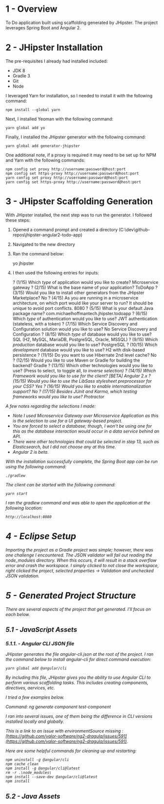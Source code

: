# 1 - Overview

To Do application built using scaffolding generated by JHipster. The project leverages Spring Boot and Angular 2. 

# 2 - JHipster Installation

The pre-requisites I already had installed included:

* JDK 8
* Gradle 3
* Git
* Node

I leveraged Yarn for installation, so I needed to install it with the following command:

	npm install --global yarn
	
Next, I installed Yeoman with the following command:

	yarn global add yo

Finally, I installed the JHipster generator with the following command:

	yarn global add generator-jhipster
	
One additional note, if a proxy is required it may need to be set up for NPM and Yarn with the following commands:

	npm config set proxy http://username:password@host:port
	npm config set https-proxy http://username:password@host:port
	yarn config set proxy http://username:password@host:port
	yarn config set https-proxy http://username:password@host:port
	
# 3 - JHipster Scaffolding Generation

With JHipster installed, the next step was to run the generator. I followed these steps:

1. Opened a command prompt and created a directory (C:\dev\github-repos\jhipster-angular2-todo-app)
2. Navigated to the new directory
3. Ran the command below:

	yo jhipster
4. I then used the following entries for inputs:

	? (1/15) Which *type* of application would you like to create? Microservice gateway
	? (2/15) What is the base name of your application? ToDoApp
	? (3/15) Would you like to install other generators from the JHipster Marketplace? No
	? (4/15) As you are running in a microservice architecture, on which port would like your server to run? It should be unique to avoid port conflicts. 8080
	? (5/15) What is your default Java package name? com.michaelhoffmantech.jhipster.todoapp
	? (6/15) Which *type* of authentication would you like to use? JWT authentication (stateless, with a token)
	? (7/15) Which Service Discovery and Configuration solution would you like to use? No Service Discovery and Configuration
	? (8/15) Which *type* of database would you like to use? SQL (H2, MySQL, MariaDB, PostgreSQL, Oracle, MSSQL)
	? (9/15) Which *production* database would you like to use? PostgreSQL
	? (10/15) Which *development* database would you like to use? H2 with disk-based persistence
	? (11/15) Do you want to use Hibernate 2nd level cache? No
	? (12/15) Would you like to use Maven or Gradle for building the backend? Gradle
	? (13/15) Which other technologies would you like to use? (Press <space> to select, <a> to toggle all, <i> to inverse selection)
	? (14/15) Which *Framework* would you like to use for the client? [BETA] Angular 2.x
	? (15/15) Would you like to use the LibSass stylesheet preprocessor for your CSS? Yes
	? (16/15) Would you like to enable internationalization support? No
	? (17/15) Besides JUnit and Karma, which testing frameworks would you like to use? Protractor
	
A few notes regarding the selections I made:

* Note I used Microservice Gateway over Microservice Application as this is the selection to use for a UI gateway-based project.
* You are forced to select a database; though, I won't be using one for this as the database interaction would occur in a data service behind an API. 
* There were other technologies that could be selected in step 13, such as Elasticsearch, but I did not choose any at this time. 
* Angular 2 is beta. 

With the installation successfully complete, the Spring Boot app can be run using the following command:

	./gradlew
	
The client can be started with the following command:

	yarn start
	
I ran the gradlew command and was able to open the application at the following location:

	http://localhost:8080
	
# 4 - Eclipse Setup

Importing the project as a Gradle project was simple; however, there was one challenge I encountered. The JSON validator will fail out reading the node_modules directory. When this occurs, it will result in a stack overflow error and crash the workspace. I simply clicked to not close the workspace, right clicked the project, selected properties -> Validation and unchecked JSON validation. 

# 5 - Generated Project Structure

There are several aspects of the project that get generated. I'll focus on each below. 

## 5.1 - JavaScript Assets

### 5.1.1. - Angular CLI JSON file

JHipster generates the file angular-cli.json at the root of the project. I ran the command below to install angular-cli for direct command execution:

	yarn global add @angular/cli
	
By including this file, JHipster gives you the ability to use Angular CLI to perform various scaffolding tasks. This includes creating components, directives, aervices, etc. 

I tried a few examples below.

Command: ng generate component test-component

I ran into several issues, one of them being the difference in CLI versions installed locally and globally. 

This is a link to an issue with environmentSource missing : [https://github.com/valor-software/ng2-dragula/issues/591](https://github.com/valor-software/ng2-dragula/issues/591). 

Here are some helpful commands for cleaning up and restarting:

	npm uninstall -g @angular/cli
	npm cache clean
	npm install -g @angular/cli@latest
	rm -r .\node_modules\
	npm install --save-dev @angular/cli@latest
	npm install


	
## 5.2 - Java Assets


